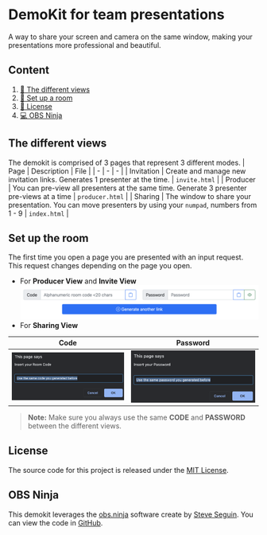 # DemoKit for team presentations
A way to share your screen and camera on the same window, making your presentations more professional and beautiful.

## Content
1. [👀 The different views](#the-different-views)
1. [🧱 Set up a room](#set-up-a-room)
1. [📜 License](#license)
1. [💻 OBS Ninja](#obs-ninja)

## The different views
The demokit is comprised of 3 pages that represent 3 different modes.
| Page | Description | File |
| - | - | - |
| Invitation | Create and manage new invitation links. Generates 1 presenter at the time. | `invite.html` |
| Producer | You can pre-view all presenters at the same time. Generate 3 presenter pre-views at a time | `producer.html` |
| Sharing | The window to share your presentation. You can move presenters by using your `numpad`, numbers from 1 - 9 | `index.html` |


## Set up the room
The first time you open a page you are presented with an input request. This request changes depending on the page you open.
- For __Producer View__ and __Invite View__
![screenshot1](assets/screenshot1.png)
- For __Sharing View__

| Code | Password |
| - | - |
| ![screenshot1](assets/screenshot2.png) | ![screenshot1](assets/screenshot3.png) |

> __Note:__ Make sure you always use the same __CODE__ and __PASSWORD__ between the different views.

## License
The source code for this project is released under the [MIT License](https://mit-license.org/).

## OBS Ninja
This demokit leverages the [obs.ninja](https://obs.ninja/) software create by [Steve Seguin](https://github.com/steveseguin). You can view the code in [GitHub](https://github.com/steveseguin/obsninja).